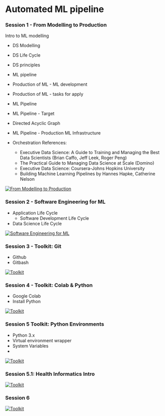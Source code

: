 # Automated ML pipeline

### Session 1 - From Modelling to Production
Intro to ML modelling

-  DS Modelling
-  DS Life Cycle
-  DS principles
-  ML pipeline
-  Production of ML - ML development
-  Production of ML - tasks for apply
-  ML Pipeline
-  ML Pipeline - Target
-  Directed Acyclic Graph
-  ML Pipeline - Production ML Infrastructure
- Orchestration References:

  - Executive Data Science: A Guide to Training and Managing the Best Data Scientists (Brian Caffo, Jeff Leek, Roger Peng)
  - The Practical Guide to Managing Data Science at Scale (Domino)
  - Executive Data Science: Coursera-Johns Hopkins University
  - Building Machine Learning Pipelines by Hannes Hapke, Catherine Nelson


[![From Modelling to Production](https://github.com/jonathan-pap/jonathan-pap.github.io/blob/main/images/pipeline.JPG)](https://www.youtube.com/watch?v=qFJNkuBRytY)

### Session 2 - Software Engineering for ML

- Application Life Cycle
  - Software Development Life Cycle
-  Data Science Life Cycle

[![Software Engineering for ML](https://github.com/jonathan-pap/jonathan-pap.github.io/blob/main/images/pipeline.JPG)](https://www.youtube.com/watch?v=ARUyqRHupMc)


### Session 3 - Toolkit: Git

- Github
- Gitbash

[![Toolkit](https://github.com/jonathan-pap/jonathan-pap.github.io/blob/main/images/pipeline.JPG)](https://www.youtube.com/watch?v=IcTj5sek30g)

### Session 4 - Toolkit: Colab & Python

- Google Colab
- Install Python


[![Toolkit](https://github.com/jonathan-pap/jonathan-pap.github.io/blob/main/images/pipeline.JPG)](https://www.youtube.com/watch?v=qOHHVdSA8qk)

### Session 5 Toolkit: Python Environments

- Python 3.x
- Virtual environment wrapper
- System Variables
- 
[![Toolkit](https://github.com/jonathan-pap/jonathan-pap.github.io/blob/main/images/pipeline.JPG)](https://www.youtube.com/watch?v=qOHHVdSA8qk)

### Session 5.1: Health Informatics Intro


[![Toolkit](https://github.com/jonathan-pap/jonathan-pap.github.io/blob/main/images/pipeline.JPG)](https://www.youtube.com/watch?v=iGMOMQOc2KI?t=2183)

### Session 6


[![Toolkit](https://github.com/jonathan-pap/jonathan-pap.github.io/blob/main/images/pipeline.JPG)](https://www.youtube.com/watch?v=FBivOf73kvw?t=74)



